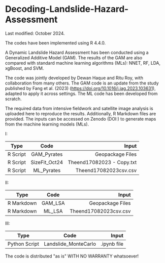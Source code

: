# Decoding-Landslide-Hazard-Assessment
Last modified: October 2024.

The codes have been implemented using R 4.4.0.

A Dynamic Landslide Hazard Assessment has been conducted using a Generalized Additive Model (GAM). The results of the GAM are also compared with standard machine learning algorithms (MLs): NNET, RF, LDA, xgBoost, and SVM.

The code was jointly developed by Dewan Haque and Ritu Roy, with collaboration from many others. The GAM code is an update from the study published by Fang et al. (2023) (https://doi.org/10.1016/j.jag.2023.103631), adapted to apply it across settings. The ML code has been developed from scratch.

The required data from intensive fieldwork and satellite image analysis is uploaded here to reproduce the results. Additionally, R Markdown files are provided.
The inputs can be accessed on Zenodo (DOI:) to generate maps from the machine learning models (MLs).

I:

| Type          | Code          | Input                      |
| ------------- |:-------------:| --------------------------:|
| R Script      | GAM_Pyrates   | Geopackage Files           |
| R Script      | SizeFit_Oct24 | Theend17082023 - Copy.txt  |
| R Script      | ML_Pyrates    | Theend17082023csv.csv      | 

II: 

| Type          | Code          | Input                      |
| ------------- |:-------------:| --------------------------:|
| R Markdown    | GAM_LSA       | Geopackage Files           |
| R Markdown    | ML_LSA        | Theend17082023csv.csv      |

III: 

| Type          | Code                  | Input              |
| ------------- |:---------------------:| ------------------:|
| Python Script | Landslide_MonteCarlo  | .ipynb file        |

The code is distributed "as is" WITH NO WARRANTY whatsoever!

